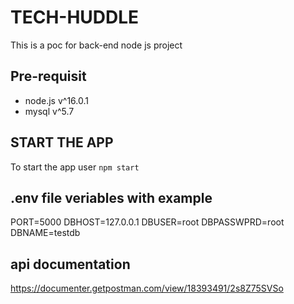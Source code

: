 # TECH-HUDDLE
This is a poc for back-end node js project

## Pre-requisit

 - node.js v^16.0.1
 - mysql v^5.7

## START THE APP
To start the app user `npm start`
## .env file veriables with example
PORT=5000
DBHOST=127.0.0.1
DBUSER=root
DBPASSWPRD=root
DBNAME=testdb
## api documentation
https://documenter.getpostman.com/view/18393491/2s8Z75SVSo